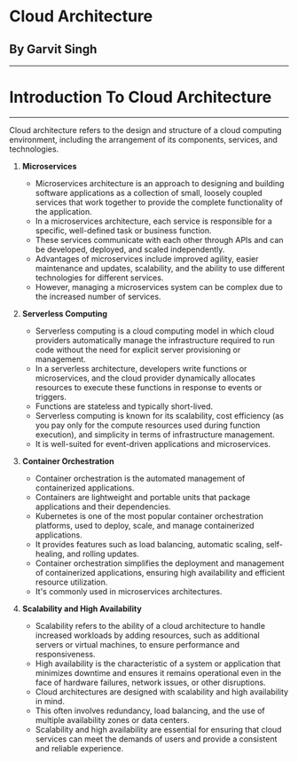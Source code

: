 # Cloud Architecture
## By Garvit Singh

---
# **Introduction To Cloud Architecture**
---
Cloud architecture refers to the design and structure of a cloud computing environment, including the arrangement of its components, services, and technologies.

1. **Microservices**
	- Microservices architecture is an approach to designing and building software applications as a collection of small, loosely coupled services that work together to provide the complete functionality of the application.
	- In a microservices architecture, each service is responsible for a specific, well-defined task or business function. 
	- These services communicate with each other through APIs and can be developed, deployed, and scaled independently.
	- Advantages of microservices include improved agility, easier maintenance and updates, scalability, and the ability to use different technologies for different services.
	- However, managing a microservices system can be complex due to the increased number of services.

2. **Serverless Computing**
	- Serverless computing is a cloud computing model in which cloud providers automatically manage the infrastructure required to run code without the need for explicit server provisioning or management.
	- In a serverless architecture, developers write functions or microservices, and the cloud provider dynamically allocates resources to execute these functions in response to events or triggers. 
	- Functions are stateless and typically short-lived.
	- Serverless computing is known for its scalability, cost efficiency (as you pay only for the compute resources used during function execution), and simplicity in terms of infrastructure management. 
	- It is well-suited for event-driven applications and microservices.

3. **Container Orchestration**
	- Container orchestration is the automated management of containerized applications.
	- Containers are lightweight and portable units that package applications and their dependencies.
	- Kubernetes is one of the most popular container orchestration platforms, used to deploy, scale, and manage containerized applications. 
	- It provides features such as load balancing, automatic scaling, self-healing, and rolling updates.
	- Container orchestration simplifies the deployment and management of containerized applications, ensuring high availability and efficient resource utilization.
	- It's commonly used in microservices architectures.

4. **Scalability and High Availability**
	- Scalability refers to the ability of a cloud architecture to handle increased workloads by adding resources, such as additional servers or virtual machines, to ensure performance and responsiveness.
	- High availability is the characteristic of a system or application that minimizes downtime and ensures it remains operational even in the face of hardware failures, network issues, or other disruptions.
	- Cloud architectures are designed with scalability and high availability in mind. 
	- This often involves redundancy, load balancing, and the use of multiple availability zones or data centers.
	- Scalability and high availability are essential for ensuring that cloud services can meet the demands of users and provide a consistent and reliable experience.
